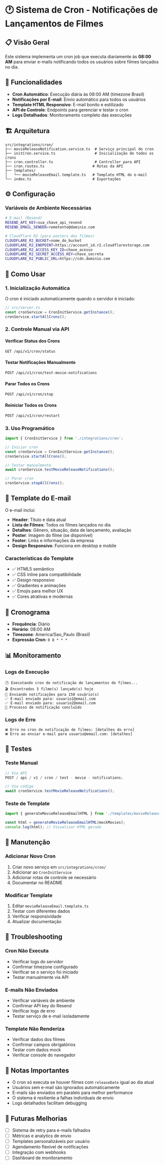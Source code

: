 # 🕐 Sistema de Cron - Notificações de Lançamentos de Filmes

## 📋 Visão Geral

Este sistema implementa um cron job que executa diariamente às **08:00 AM** para enviar e-mails notificando todos os usuários sobre filmes lançados no dia.

## 🎯 Funcionalidades

- **Cron Automático**: Execução diária às 08:00 AM (timezone Brasil)
- **Notificações por E-mail**: Envio automático para todos os usuários
- **Template HTML Responsivo**: E-mail bonito e estilizado
- **API de Controle**: Endpoints para gerenciar e testar o cron
- **Logs Detalhados**: Monitoramento completo das execuções

## 🏗️ Arquitetura

```
src/integrations/cron/
├── movieReleaseNotification.service.ts  # Serviço principal do cron
├── initCron.service.ts                  # Inicialização de todos os crons
├── cron.controller.ts                   # Controller para API
├── cron.routes.ts                      # Rotas da API
├── templates/
│   └── movieReleaseEmail.template.ts   # Template HTML do e-mail
└── index.ts                            # Exportações
```

## ⚙️ Configuração

### Variáveis de Ambiente Necessárias

```bash
# E-mail (Resend)
RESEND_API_KEY=sua_chave_api_resend
RESEND_EMAIL_SENDER=remetente@dominio.com

# Cloudflare R2 (para posters dos filmes)
CLOUDFLARE_R2_BUCKET=nome_do_bucket
CLOUDFLARE_R2_ENDPOINT=https://account_id.r2.cloudflarestorage.com
CLOUDFLARE_R2_ACCESS_KEY_ID=chave_acesso
CLOUDFLARE_R2_SECRET_ACCESS_KEY=chave_secreta
CLOUDFLARE_R2_PUBLIC_URL=https://cdn.dominio.com
```

## 🚀 Como Usar

### 1. Inicialização Automática

O cron é iniciado automaticamente quando o servidor é iniciado:

```typescript
// src/server.ts
const cronService = CronInitService.getInstance();
cronService.startAllCrons();
```

### 2. Controle Manual via API

#### Verificar Status dos Crons

```bash
GET /api/v1/cron/status
```

#### Testar Notificações Manualmente

```bash
POST /api/v1/cron/test-movie-notifications
```

#### Parar Todos os Crons

```bash
POST /api/v1/cron/stop
```

#### Reiniciar Todos os Crons

```bash
POST /api/v1/cron/restart
```

### 3. Uso Programático

```typescript
import { CronInitService } from './integrations/cron';

// Iniciar cron
const cronService = CronInitService.getInstance();
cronService.startAllCrons();

// Testar manualmente
await cronService.testMovieReleaseNotifications();

// Parar cron
cronService.stopAllCrons();
```

## 📧 Template do E-mail

O e-mail inclui:

- **Header**: Título e data atual
- **Lista de Filmes**: Todos os filmes lançados no dia
- **Detalhes**: Gênero, situação, data de lançamento, avaliação
- **Poster**: Imagem do filme (se disponível)
- **Footer**: Links e informações da empresa
- **Design Responsivo**: Funciona em desktop e mobile

### Características do Template

- ✅ HTML5 semântico
- ✅ CSS inline para compatibilidade
- ✅ Design responsivo
- ✅ Gradientes e animações
- ✅ Emojis para melhor UX
- ✅ Cores atrativas e modernas

## 🔄 Cronograma

- **Frequência**: Diário
- **Horário**: 08:00 AM
- **Timezone**: America/Sao_Paulo (Brasil)
- **Expressão Cron**: `0 8 * * *`

## 📊 Monitoramento

### Logs de Execução

```
🕐 Executando cron de notificação de lançamentos de filmes...
🎬 Encontrados 3 filme(s) lançado(s) hoje
👥 Enviando notificações para 150 usuário(s)
✅ E-mail enviado para: usuario1@email.com
✅ E-mail enviado para: usuario2@email.com
🎉 Processo de notificação concluído
```

### Logs de Erro

```
❌ Erro no cron de notificação de filmes: [detalhes do erro]
❌ Erro ao enviar e-mail para usuario@email.com: [detalhes]
```

## 🧪 Testes

### Teste Manual

```typescript
// Via API
POST / api / v1 / cron / test - movie - notifications;

// Via código
await cronService.testMovieReleaseNotifications();
```

### Teste de Template

```typescript
import { generateMovieReleaseEmailHTML } from './templates/movieReleaseEmail.template';

const html = generateMovieReleaseEmailHTML(mockMovies);
console.log(html); // Visualizar HTML gerado
```

## 🔧 Manutenção

### Adicionar Novo Cron

1. Criar novo serviço em `src/integrations/cron/`
2. Adicionar ao `CronInitService`
3. Adicionar rotas de controle se necessário
4. Documentar no README

### Modificar Template

1. Editar `movieReleaseEmail.template.ts`
2. Testar com diferentes dados
3. Verificar responsividade
4. Atualizar documentação

## 🚨 Troubleshooting

### Cron Não Executa

- Verificar logs do servidor
- Confirmar timezone configurado
- Verificar se o serviço foi iniciado
- Testar manualmente via API

### E-mails Não Enviados

- Verificar variáveis de ambiente
- Confirmar API key do Resend
- Verificar logs de erro
- Testar serviço de e-mail isoladamente

### Template Não Renderiza

- Verificar dados dos filmes
- Confirmar campos obrigatórios
- Testar com dados mock
- Verificar console do navegador

## 📝 Notas Importantes

- O cron só executa se houver filmes com `releaseDate` igual ao dia atual
- Usuários sem e-mail são ignorados automaticamente
- E-mails são enviados em paralelo para melhor performance
- O sistema é resiliente a falhas individuais de envio
- Logs detalhados facilitam debugging

## 🔮 Futuras Melhorias

- [ ] Sistema de retry para e-mails falhados
- [ ] Métricas e analytics de envio
- [ ] Templates personalizáveis por usuário
- [ ] Agendamento flexível de notificações
- [ ] Integração com webhooks
- [ ] Dashboard de monitoramento
